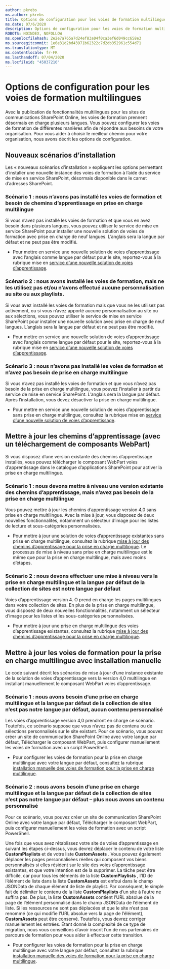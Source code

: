 ```yaml
---
author: pkrebs
ms.author: pkrebs
title: Options de configuration pour les voies de formation multilingues
ms.date: 07/6/2020
description: Options de configuration pour les voies de formation multilingues
ROBOTS: NOINDEX, NOFOLLOW
ms.openlocfilehash: 2e2e7a765a7d24ef83a04f0ca3ef6d049cc658e3
ms.sourcegitcommit: 1e6e31d2bd43971b62322c7d2db352961c554d71
ms.translationtype: MT
ms.contentlocale: fr-FR
ms.lasthandoff: 07/04/2020
ms.locfileid: "45037216"
---
```

# <a name="setup-options-for-multilingual-learning-pathways"></a>Options de configuration pour les voies de formation multilingues
Avec la publication de fonctionnalités multilingues pour les sites de communications SharePoint Online, les voies de formation prennent désormais en charge plusieurs langues. Vous pouvez configurer les voies de formation de différentes manières afin de répondre aux besoins de votre organisation. Pour vous aider à choisir le meilleur chemin pour votre organisation, nous avons décrit les options de configuration. 

## <a name="new-install-scenarios"></a>Nouveaux scénarios d’installation
Les « nouveaux scénarios d’installation » expliquent les options permettant d’installer une nouvelle instance des voies de formation à l’aide du service de mise en service SharePoint, désormais disponible dans le carnet d’adresses SharePoint.

### <a name="scenario-1-we-have-not-installed-learning-pathways-and-need-learning-pathways-multilingual-support"></a>Scénario 1 : nous n’avons pas installé les voies de formation et besoin de chemins d’apprentissage en prise en charge multilingue 
Si vous n’avez pas installé les voies de formation et que vous en avez besoin dans plusieurs langues, vous pouvez utiliser le service de mise en service SharePoint pour installer une nouvelle solution de voies de formation avec prise en charge de neuf langues. L’anglais sera la langue par défaut et ne peut pas être modifié. 
- Pour mettre en service une nouvelle solution de voies d’apprentissage avec l’anglais comme langue par défaut pour le site, reportez-vous à la rubrique mise en [service d’une nouvelle solution de voies d’apprentissage](custom_provision_ml.md).

### <a name="scenario-2-we-installed-learning-pathways-but-arent-currently-using-it-andor-havent-made-any-customization-to-the-site-or-playlists"></a>Scénario 2 : nous avons installé les voies de formation, mais ne les utilisez pas et/ou n’avons effectué aucune personnalisation au site ou aux playlists. 
Si vous avez installé les voies de formation mais que vous ne les utilisez pas activement, ou si vous n’avez apporté aucune personnalisation au site ou aux sélections, vous pouvez utiliser le service de mise en service SharePoint pour installer une nouvelle solution avec prise en charge de neuf langues. L’anglais sera la langue par défaut et ne peut pas être modifié. 
- Pour mettre en service une nouvelle solution de voies d’apprentissage avec l’anglais comme langue par défaut pour le site, reportez-vous à la rubrique mise en [service d’une nouvelle solution de voies d’apprentissage](custom_provision_ml.md).

### <a name="scenario-3-we-havent-installed-learning-pathways-and-dont-need-multilingual-support"></a>Scénario 3 : nous n’avons pas installé les voies de formation et n’avez pas besoin de prise en charge multilingue 
Si vous n’avez pas installé les voies de formation et que vous n’avez pas besoin de la prise en charge multilingue, vous pouvez l’installer à partir du service de mise en service SharePoint. L’anglais sera la langue par défaut. Après l’installation, vous devez désactiver la prise en charge multilingue. 
- Pour mettre en service une nouvelle solution de voies d’apprentissage sans prise en charge multilingue, consultez la rubrique mise en [service d’une nouvelle solution de voies d’apprentissage](custom_provision_ml.md).

## <a name="update-learning-pathways-with-a-web-part-upload-scenarios"></a>Mettre à jour les chemins d’apprentissage (avec un téléchargement de composants WebPart)
Si vous disposez d’une version existante des chemins d’apprentissage installés, vous pouvez télécharger le composant WebPart voies d’apprentissage dans le catalogue d’applications SharePoint pour activer la prise en charge multilingue. 

### <a name="scenario-1-we-need-to-upgrade-an-existing-version-of-learning-pathways-but-dont-need-multilingual-support"></a>Scénario 1 : nous devons mettre à niveau une version existante des chemins d’apprentissage, mais n’avez pas besoin de la prise en charge multilingue
Vous pouvez mettre à jour les chemins d’apprentissage version 4,0 sans prise en charge multilingue. Avec la mise à jour, vous disposez de deux nouvelles fonctionnalités, notamment un sélecteur d’image pour les listes de lecture et sous-catégories personnalisées. 

- Pour mettre à jour une solution de voies d’apprentissage existantes sans prise en charge multilingue, consultez la rubrique [mise à jour des chemins d’apprentissage pour la prise en charge multilingue](custom_update_ml.md). Le processus de mise à niveau sans prise en charge multilingue est le même que pour la prise en charge multilingue, mais avec moins d’étapes. 

### <a name="scenario-2-we-need-to-upgrade-to-multilingual-support-and-the-default-language-of-the-site-collection-is-our-default-language"></a>Scénario 2 : nous devons effectuer une mise à niveau vers la prise en charge multilingue et la langue par défaut de la collection de sites est notre langue par défaut
Voies d’apprentissage version 4. O prend en charge les pages multilingues dans votre collection de sites. En plus de la prise en charge multilingue, vous disposez de deux nouvelles fonctionnalités, notamment un sélecteur d’image pour les listes et les sous-catégories personnalisées. 
- Pour mettre à jour une prise en charge multilingue des voies d’apprentissage existantes, consultez la rubrique [mise à jour des chemins d’apprentissage pour la prise en charge multilingue](custom_update_ml.md). 

## <a name="update-learning-pathways-for-multilingual-support-with-manual-install"></a>Mettre à jour les voies de formation pour la prise en charge multilingue avec installation manuelle 
Le code suivant décrit les scénarios de mise à jour d’une instance existante de la solution de voies d’apprentissage vers la version 4,0 multilingue en installant manuellement le composant WebPart voies d’apprentissage. 

### <a name="scenario-1-we-need-multilingual-support-and-the-default-language-of-the-site-collection-is-not-our-default-language--no-custom-content"></a>Scénario 1 : nous avons besoin d’une prise en charge multilingue et la langue par défaut de la collection de sites n’est pas notre langue par défaut, aucun contenu personnalisé 
Les voies d’apprentissage version 4,0 prendront en charge ce scénario. Toutefois, ce scénario suppose que vous n’avez pas de contenu ou de sélections personnalisés sur le site existant. Pour ce scénario, vous pouvez créer un site de communication SharePoint Online avec votre langue par défaut, Télécharger le composant WebPart, puis configurer manuellement les voies de formation avec un script PowerShell. 
- Pour configurer les voies de formation pour la prise en charge multilingue avec votre langue par défaut, consultez la rubrique [installation manuelle des voies de formation pour la prise en charge multilingue](custom_manualsetup_ml.md).

### <a name="scenario-2-we-need-multilingual-support-and-the-default-language-of-the-site-collection-is-not-our-default-language--plus-we-have-custom-content"></a>Scénario 2 : nous avons besoin d’une prise en charge multilingue et la langue par défaut de la collection de sites n’est pas notre langue par défaut – plus nous avons un contenu personnalisé 
Pour ce scénario, vous pouvez créer un site de communication SharePoint Online avec votre langue par défaut, Télécharger le composant WebPart, puis configurer manuellement les voies de formation avec un script PowerShell. 

Une fois que vous avez rétablissez votre site de voies d’apprentissage en suivant les étapes ci-dessus, vous devrez déplacer le contenu de votre liste **CustomPlaylists** et de votre liste **CustomAssets** . Vous pouvez également déplacer les pages personnalisées réelles qui composent vos biens personnalisés si elles résident sur le site des voies d’apprentissage existantes, et que votre intention est de la supprimer. La tâche peut être difficile, car pour tous les éléments de la liste **CustomPlaylists** , l’ID de l’élément de liste dans la liste **CustomAssets** est enfoui dans le champ JSONData de chaque élément de liste de playlist. Par conséquent, le simple fait de délimiter le contenu de la liste **CustomPlaylists** d’un site à l’autre ne suffira pas. De plus, la liste **CustomAssets** contient l’URL absolue de la page de l’élément personnalisé dans le champ JSONData de l’élément de liste. Si les ressources ne sont pas déplacées et que le site n’est pas renommé (ce qui modifie l’URL absolue vers la page de l’élément), **CustomAssets** peut être conservé. Toutefois, vous devrez corriger manuellement les entrées. Étant donné la complexité de ce type de migration, nous vous conseillons d’avoir inscrit l’un de nos partenaires de parcours de formation pour vous aider à effectuer cette transition.
- Pour configurer les voies de formation pour la prise en charge multilingue avec votre langue par défaut, consultez la rubrique [installation manuelle des voies de formation pour la prise en charge multilingue](custom_manualsetup_ml.md).


